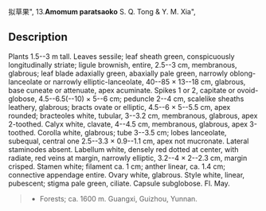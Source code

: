 拟草果",
13.**Amomum paratsaoko** S. Q. Tong & Y. M. Xia",

## Description
Plants 1.5--3 m tall. Leaves sessile; leaf sheath green, conspicuously longitudinally striate; ligule brownish, entire, 2.5--3 cm, membranous, glabrous; leaf blade adaxially green, abaxially pale green, narrowly oblong-lanceolate or narrowly elliptic-lanceolate, 40--85 × 13--18 cm, glabrous, base cuneate or attenuate, apex acuminate. Spikes 1 or 2, capitate or ovoid-globose, 4.5--6.5(--10) × 5--6 cm; peduncle 2--4 cm, scalelike sheaths leathery, glabrous; bracts ovate or elliptic, 4.5--6 × 5--5.5 cm, apex rounded; bracteoles white, tubular, 3--3.2 cm, membranous, glabrous, apex 2-toothed. Calyx white, clavate, 4--4.5 cm, membranous, glabrous, apex 3-toothed. Corolla white, glabrous; tube 3--3.5 cm; lobes lanceolate, subequal, central one 2.5--3.3 × 0.9--1.1 cm, apex not mucronate. Lateral staminodes absent. Labellum white, densely red dotted at center, with radiate, red veins at margin, narrowly elliptic, 3.2--4 × 2--2.3 cm, margin crisped. Stamen white; filament ca. 1 cm; anther linear, ca. 1.4 cm; connective appendage entire. Ovary white, glabrous. Style white, linear, pubescent; stigma pale green, ciliate. Capsule subglobose. Fl. May.

> * Forests; ca. 1600 m. Guangxi, Guizhou, Yunnan.
